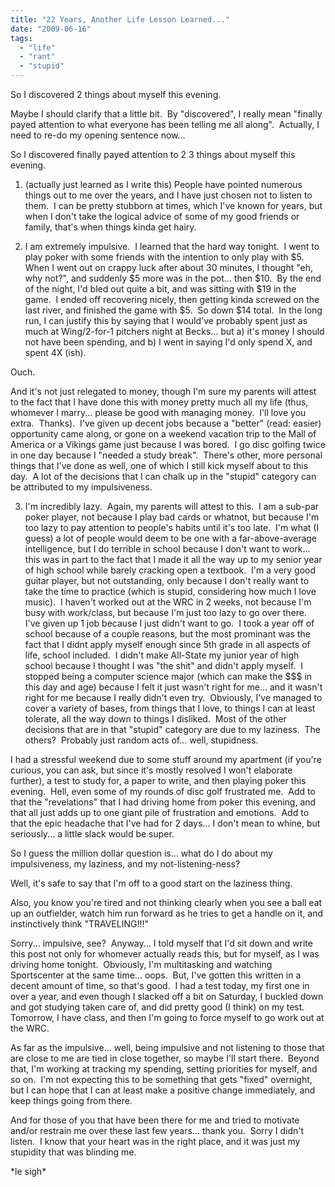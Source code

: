 ```yaml
---
title: "22 Years, Another Life Lesson Learned..."
date: "2009-06-16"
tags:
  - "life"
  - "rant"
  - "stupid"
---
```


So I discovered 2 things about myself this evening.

Maybe I should clarify that a little bit.  By "discovered", I really mean "finally payed attention to what everyone has been telling me all along".  Actually, I need to re-do my opening sentence now...

So I discovered finally payed attention to 2 3 things about myself this evening.

1) (actually just learned as I write this) People have pointed numerous things out to me over the years, and I have just chosen not to listen to them.  I can be pretty stubborn at times, which I've known for years, but when I don't take the logical advice of some of my good friends or family, that's when things kinda get hairy.

2) I am extremely impulsive.  I learned that the hard way tonight.  I went to play poker with some friends with the intention to only play with $5.  When I went out on crappy luck after about 30 minutes, I thought "eh, why not?", and suddenly $5 more was in the pot... then $10.  By the end of the night, I'd bled out quite a bit, and was sitting with $19 in the game.  I ended off recovering nicely, then getting kinda screwed on the last river, and finished the game with $5.  So down $14 total.  In the long run, I can justify this by saying that I would've probably spent just as much at Wing/2-for-1 pitchers night at Becks... but a) it's money I should not have been spending, and b) I went in saying I'd only spend X, and spent 4X (ish).

Ouch.

And it's not just relegated to money, though I'm sure my parents will attest to the fact that I have done this with money pretty much all my life (thus, whomever I marry... please be good with managing money.  I'll love you extra.  Thanks).  I've given up decent jobs because a "better" (read: easier) opportunity came along, or gone on a weekend vacation trip to the Mall of America or a Vikings game just because I was bored.  I go disc golfing twice in one day because I "needed a study break".  There's other, more personal things that I've done as well, one of which I still kick myself about to this day.  A lot of the decisions that I can chalk up in the "stupid" category can be attributed to my impulsiveness.

3) I'm incredibly lazy.  Again, my parents will attest to this.  I am a sub-par poker player, not because I play bad cards or whatnot, but because I'm too lazy to pay attention to people's habits until it's too late.  I'm what (I guess) a lot of people would deem to be one with a far-above-average intelligence, but I do terrible in school because I don't want to work... this was in part to the fact that I made it all the way up to my senior year of high school while barely cracking open a textbook.  I'm a very good guitar player, but not outstanding, only because I don't really want to take the time to practice (which is stupid, considering how much I love music).  I haven't worked out at the WRC in 2 weeks, not because I'm busy with work/class, but because I'm just too lazy to go over there.  I've given up 1 job because I just didn't want to go.  I took a year off of school because of a couple reasons, but the most prominant was the fact that I didnt apply myself enough since 5th grade in all aspects of life, school included.  I didn't make All-State my junior year of high school because I thought I was "the shit" and didn't apply myself.  I stopped being a computer science major (which can make the $$$ in this day and age) because I felt it just wasn't right for me... and it wasn't right for me because I really didn't even try.  Obviously, I've managed to cover a variety of bases, from things that I love, to things I can at least tolerate, all the way down to things I disliked.  Most of the other decisions that are in that "stupid" category are due to my laziness.  The others?  Probably just random acts of... well, stupidness.

I had a stressful weekend due to some stuff around my apartment (if you're curious, you can ask, but since it's mostly resolved I won't elaborate further), a test to study for, a paper to write, and then playing poker this evening.  Hell, even some of my rounds of disc golf frustrated me.  Add to that the "revelations" that I had driving home from poker this evening, and that all just adds up to one giant pile of frustration and emotions.  Add to that the epic headache that I've had for 2 days... I don't mean to whine, but seriously... a little slack would be super.

So I guess the million dollar question is... what do I do about my impulsiveness, my laziness, and my not-listening-ness?

Well, it's safe to say that I'm off to a good start on the laziness thing.

Also, you know you're tired and not thinking clearly when you see a ball eat up an outfielder, watch him run forward as he tries to get a handle on it, and instinctively think "TRAVELING!!!"

Sorry... impulsive, see?  Anyway... I told myself that I'd sit down and write this post not only for whomever actually reads this, but for myself, as I was driving home tonight.  Obviously, I'm multitasking and watching Sportscenter at the same time... oops.  But, I've gotten this written in a decent amount of time, so that's good.  I had a test today, my first one in over a year, and even though I slacked off a bit on Saturday, I buckled down and got studying taken care of, and did pretty good (I think) on my test.  Tomorrow, I have class, and then I'm going to force myself to go work out at the WRC.

As far as the impulsive... well, being impulsive and not listening to those that are close to me are tied in close together, so maybe I'll start there.  Beyond that, I'm working at tracking my spending, setting priorities for myself, and so on.  I'm not expecting this to be something that gets "fixed" overnight, but I can hope that I can at least make a positive change immediately, and keep things going from there.

And for those of you that have been there for me and tried to motivate and/or restrain me over these last few years... thank you.  Sorry I didn't listen.  I know that your heart was in the right place, and it was just my stupidity that was blinding me.

\*le sigh\*
